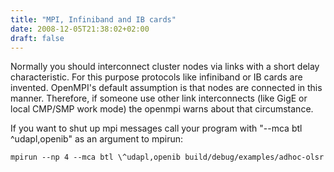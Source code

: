 ```yaml
---
title: "MPI, Infiniband and IB cards"
date: 2008-12-05T21:38:02+02:00
draft: false
---
```


Normally you should interconnect cluster nodes via links with a short delay
characteristic. For this purpose protocols like infiniband or IB cards are
invented. OpenMPI's default assumption is that nodes are connected in this
manner. Therefore, if someone use other link interconnects (like GigE or local
CMP/SMP work mode) the openmpi warns about that circumstance.


If you want to shut up mpi messages call your program with "--mca btl
^udapl,openib" as an argument to mpirun:



```
mpirun --np 4 --mca btl \^udapl,openib build/debug/examples/adhoc-olsr

```

